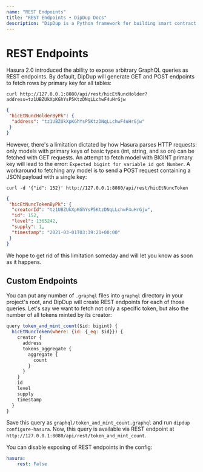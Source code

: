 ```yaml
---
name: "REST Endpoints"
title: "REST Endpoints • DipDup Docs"
description: "DipDup is a Python framework for building smart contract indexers. It helps developers focus on business logic instead of writing a boilerplate to store and serve data."
---
```


# REST Endpoints

Hasura 2.0 introduced the ability to expose arbitrary GraphQL queries as REST endpoints. By default, DipDup will generate GET and POST endpoints to fetch rows by primary key for all tables:

<!-- TODO: Update to internal model -->

```shell [Terminal]
curl http://127.0.0.1:8080/api/rest/hicEtNuncHolder?address=tz1UBZUkXpKGhYsP5KtzDNqLLchwF4uHrGjw
```

```json [Result]{3} disable-copy
{
 "hicEtNuncHolderByPk": {
  "address": "tz1UBZUkXpKGhYsP5KtzDNqLLchwF4uHrGjw"
 }
}
```

However, there's a limitation dictated by how Hasura parses HTTP requests: only models with primary keys of basic types (int, string, and so on) can be fetched with GET requests. An attempt to fetch model with BIGINT primary key will lead to the error: `Expected bigint for variable id got Number`. A workaround to fetching any model is to send a POST request containing a JSON payload with a single key:

```shell [Terminal]
curl -d '{"id": 152}' http://127.0.0.1:8080/api/rest/hicEtNuncToken
```

```json [Result]{3-7} disable-copy
{
 "hicEtNuncTokenByPk": {
  "creatorId": "tz1UBZUkXpKGhYsP5KtzDNqLLchwF4uHrGjw",
  "id": 152,
  "level": 1365242,
  "supply": 1,
  "timestamp": "2021-03-01T03:39:21+00:00"
 }
}
```

We hope to get rid of this limitation someday and will let you know as soon as it happens.

## Custom Endpoints

You can put any number of `.graphql` files into `graphql` directory in your project's root, and DipDup will create REST endpoints for each of those queries. Let's say we want to fetch not only a specific token, but also the number of all tokens minted by its creator:

```js [Query]
query token_and_mint_count($id: bigint) {
  hicEtNuncToken(where: {id: {_eq: $id}}) {
    creator {
      address
      tokens_aggregate {
        aggregate {
          count
        }
      }
    }
    id
    level
    supply
    timestamp
  }
}
```

Save this query as `graphql/token_and_mint_count.graphql` and run `dipdup configure-hasura`. Now, this query is available via REST endpoint at `http://127.0.0.1:8080/api/rest/token_and_mint_count`.

You can disable exposing of REST endpoints in the config:

```yaml [dipdup.yaml]
hasura:
    rest: False
```

